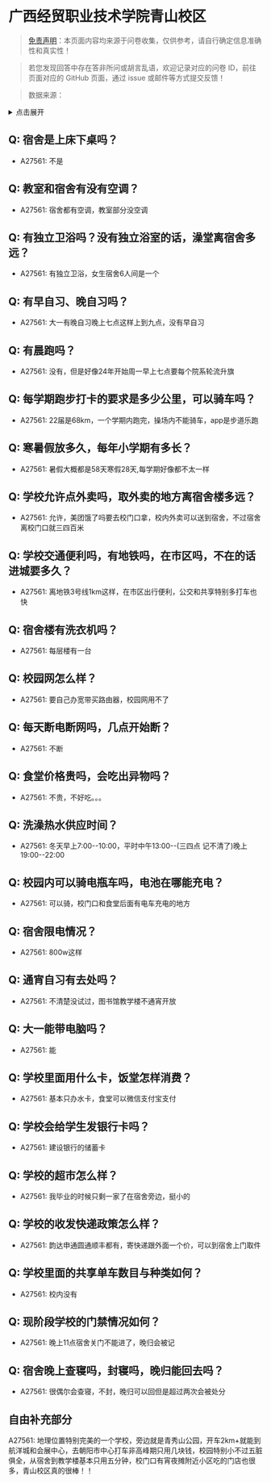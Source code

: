 # 广西经贸职业技术学院青山校区

> [免责声明](https://colleges.chat/#_3)：本页面内容均来源于问卷收集，仅供参考，请自行确定信息准确性和真实性！

> 若您发现回答中存在答非所问或胡言乱语，欢迎记录对应的问卷 ID，前往页面对应的 GitHub 页面，通过 issue 或邮件等方式提交反馈！

> 数据来源：

<details><summary>点击展开</summary>
<ul>
<li>A27561: 匿名 (2025 年 03 月)</li>
</ul>
</details>

## Q: 宿舍是上床下桌吗？

- A27561: 不是

## Q: 教室和宿舍有没有空调？

- A27561: 宿舍都有空调，教室部分没空调

## Q: 有独立卫浴吗？没有独立浴室的话，澡堂离宿舍多远？

- A27561: 有独立卫浴，女生宿舍6人间是一个

## Q: 有早自习、晚自习吗？

- A27561: 大一有晚自习晚上七点这样上到九点，没有早自习

## Q: 有晨跑吗？

- A27561: 没有，但是好像24年开始周一早上七点要每个院系轮流升旗

## Q: 每学期跑步打卡的要求是多少公里，可以骑车吗？

- A27561: 22届是68km，一个学期内跑完，操场内不能骑车，app是步道乐跑

## Q: 寒暑假放多久，每年小学期有多长？

- A27561: 暑假大概都是58天寒假28天,每学期好像都不太一样

## Q: 学校允许点外卖吗，取外卖的地方离宿舍楼多远？

- A27561: 允许，美团饿了吗要去校门口拿，校内外卖可以送到宿舍，不过宿舍离校门口就三四百米

## Q: 学校交通便利吗，有地铁吗，在市区吗，不在的话进城要多久？

- A27561: 离地铁3号线1km这样，在市区出行便利，公交和共享特别多打车也快

## Q: 宿舍楼有洗衣机吗？

- A27561: 每层楼有一台

## Q: 校园网怎么样？

- A27561: 要自己办宽带买路由器，校园网用不了

## Q: 每天断电断网吗，几点开始断？

- A27561: 不断

## Q: 食堂价格贵吗，会吃出异物吗？

- A27561: 不贵，不好吃。。。

## Q: 洗澡热水供应时间？

- A27561: 冬天早上7:00--10:00，平时中午13:00--(三四点 记不清了)晚上19:00--22:00

## Q: 校园内可以骑电瓶车吗，电池在哪能充电？

- A27561: 可以骑，校门口和食堂后面有电车充电的地方

## Q: 宿舍限电情况？

- A27561: 800w这样

## Q: 通宵自习有去处吗？

- A27561: 不清楚没试过，图书馆教学楼不通宵开放

## Q: 大一能带电脑吗？

- A27561: 能

## Q: 学校里面用什么卡，饭堂怎样消费？

- A27561: 基本只办水卡，食堂可以微信支付宝支付

## Q: 学校会给学生发银行卡吗？

- A27561: 建设银行的储蓄卡

## Q: 学校的超市怎么样？

- A27561: 我毕业的时候只剩一家了在宿舍旁边，挺小的

## Q: 学校的收发快递政策怎么样？

- A27561: 韵达申通圆通顺丰都有，寄快递跟外面一个价，可以到宿舍上门取件

## Q: 学校里面的共享单车数目与种类如何？

- A27561: 校内没有

## Q: 现阶段学校的门禁情况如何？

- A27561: 晚上11点宿舍关门不能进了，晚归会被记

## Q: 宿舍晚上查寝吗，封寝吗，晚归能回去吗？

- A27561: 很偶尔会查寝，不封，晚归可以回但是超过两次会被处分

## 自由补充部分

A27561: 地理位置特别完美的一个学校，旁边就是青秀山公园，开车2km+就能到航洋城和会展中心，去朝阳市中心打车非高峰期只用几块钱，校园特别小不过五脏俱全，从宿舍到教学楼基本只用五分钟，校门口有宵夜摊附近小区吃的门店也很多，青山校区真的很棒！！